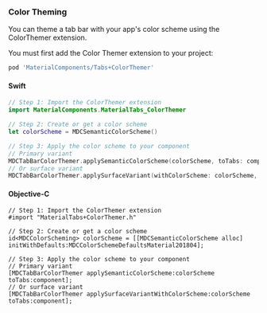 ### Color Theming

You can theme a tab bar with your app's color scheme using the ColorThemer extension.

You must first add the Color Themer extension to your project:

```bash
pod 'MaterialComponents/Tabs+ColorThemer'
```

<!--<div class="material-code-render" markdown="1">-->
#### Swift
```swift
// Step 1: Import the ColorThemer extension
import MaterialComponents.MaterialTabs_ColorThemer

// Step 2: Create or get a color scheme
let colorScheme = MDCSemanticColorScheme()

// Step 3: Apply the color scheme to your component
// Primary variant
MDCTabBarColorThemer.applySemanticColorScheme(colorScheme, toTabs: component)
// Or surface variant
MDCTabBarColorThemer.applySurfaceVariant(withColorScheme: colorScheme, toTabs: component)
```

#### Objective-C

```objc
// Step 1: Import the ColorThemer extension
#import "MaterialTabs+ColorThemer.h"

// Step 2: Create or get a color scheme
id<MDCColorScheming> colorScheme = [[MDCSemanticColorScheme alloc] initWithDefaults:MDCColorSchemeDefaultsMaterial201804];

// Step 3: Apply the color scheme to your component
// Primary variant
[MDCTabBarColorThemer applySemanticColorScheme:colorScheme toTabs:component];
// Or surface variant
[MDCTabBarColorThemer applySurfaceVariantWithColorScheme:colorScheme toTabs:component];
```
<!--</div>-->
